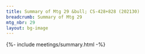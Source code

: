 ```yaml
---
title: Summary of Mtg 29 &bull; CS-428+828 (202130)
breadcrumb: Summary of Mtg 29
mtg_nbr: 29
layout: bg-image
---
```


{%- include meetings/summary.html -%}
